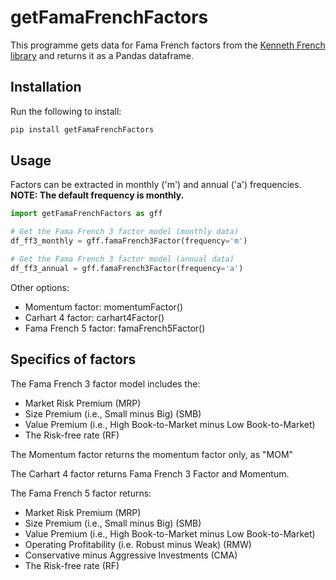 # getFamaFrenchFactors

This programme gets data for Fama French factors from the [Kenneth French library](http://mba.tuck.dartmouth.edu/pages/faculty/ken.french/data_library.html#Research) and returns it as a Pandas dataframe.

## Installation

Run the following to install:

```python
pip install getFamaFrenchFactors
```

## Usage
Factors can be extracted in monthly ('m') and annual ('a') frequencies.
**NOTE: The default frequency is monthly.**

```python
import getFamaFrenchFactors as gff

# Get the Fama French 3 factor model (monthly data)
df_ff3_monthly = gff.famaFrench3Factor(frequency='m') 

# Get the Fama French 3 factor model (annual data)
df_ff3_annual = gff.famaFrench3Factor(frequency='a')
```

Other options:

* Momentum factor: momentumFactor()
* Carhart 4 factor: carhart4Factor()
* Fama French 5 factor: famaFrench5Factor()

## Specifics of factors
The Fama French 3 factor model includes the:
* Market Risk Premium (MRP)
* Size Premium (i.e., Small minus Big) (SMB)
* Value Premium (i.e., High Book-to-Market minus Low Book-to-Market)
* The Risk-free rate (RF)

The Momentum factor returns the momentum factor only, as "MOM"

The Carhart 4 factor returns Fama French 3 Factor and Momentum.

The Fama French 5 factor returns:
* Market Risk Premium (MRP)
* Size Premium (i.e., Small minus Big) (SMB)
* Value Premium (i.e., High Book-to-Market minus Low Book-to-Market)
* Operating Profitability (i.e. Robust minus Weak) (RMW)
* Conservative minus Aggressive Investments (CMA)
* The Risk-free rate (RF)
